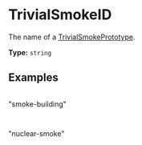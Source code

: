 # TrivialSmokeID

The name of a [TrivialSmokePrototype](prototype:TrivialSmokePrototype).

**Type:** `string`

## Examples

```
```
"smoke-building"
```
```

```
```
"nuclear-smoke"
```
```


